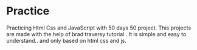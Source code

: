 # Practice 
Practicing Html Css and JavaScript with 50 days 50 project.
This projects are made with the help of brad traversy tutorial .
It is simple and easy to understand.. and only based on html css and js.
